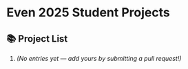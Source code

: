 # Even 2025 Student Projects

## 📚 Project List

1. *(No entries yet — add yours by submitting a pull request!)*
